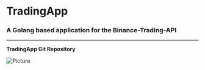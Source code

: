 # TradingApp
### A Golang based application for the Binance-Trading-API

___

**TradingApp Git Repository**

![Picture](https://www.technocrazed.com/wp-content/uploads/2020/10/coinguru_bitcoin_btc_explained.jpeg
"TradingPicture")